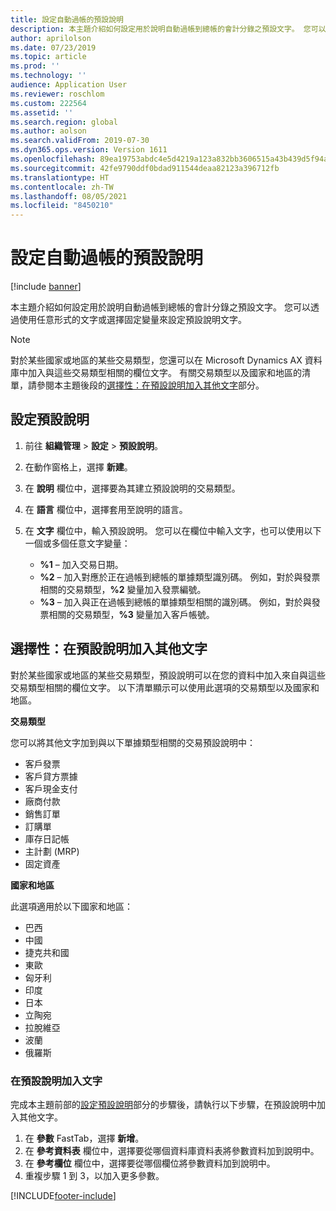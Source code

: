 ```yaml
---
title: 設定自動過帳的預設說明
description: 本主題介紹如何設定用於說明自動過帳到總帳的會計分錄之預設文字。 您可以透過使用任意形式的文字或選擇固定變量來設定預設說明文字。
author: aprilolson
ms.date: 07/23/2019
ms.topic: article
ms.prod: ''
ms.technology: ''
audience: Application User
ms.reviewer: roschlom
ms.custom: 222564
ms.assetid: ''
ms.search.region: global
ms.author: aolson
ms.search.validFrom: 2019-07-30
ms.dyn365.ops.version: Version 1611
ms.openlocfilehash: 89ea19753abdc4e5d4219a123a832bb3606515a43b439d5f94a9619857b6c7d0
ms.sourcegitcommit: 42fe9790ddf0bdad911544deaa82123a396712fb
ms.translationtype: HT
ms.contentlocale: zh-TW
ms.lasthandoff: 08/05/2021
ms.locfileid: "8450210"
---
```

# <a name="set-up-default-descriptions-for-automatic-posting"></a>設定自動過帳的預設說明

[!include [banner](../includes/banner.md)]

本主題介紹如何設定用於說明自動過帳到總帳的會計分錄之預設文字。 您可以透過使用任意形式的文字或選擇固定變量來設定預設說明文字。

> [!NOTE]
> 對於某些國家或地區的某些交易類型，您還可以在 Microsoft Dynamics AX 資料庫中加入與這些交易類型相關的欄位文字。 有關交易類型以及國家和地區的清單，請參閱本主題後段的[選擇性：在預設說明加入其他文字](#optional-add-other-text-to-default-descriptions)部分。

## <a name="set-up-default-descriptions"></a>設定預設說明

1. 前往 **組織管理** \> **設定** \> **預設說明**。
2. 在動作窗格上，選擇 **新建**。
3. 在 **說明** 欄位中，選擇要為其建立預設說明的交易類型。
4. 在 **語言** 欄位中，選擇套用至說明的語言。
5. 在 **文字** 欄位中，輸入預設說明。 您可以在欄位中輸入文字，也可以使用以下一個或多個任意文字變量：

    - **%1** – 加入交易日期。
    - **%2** – 加入對應於正在過帳到總帳的單據類型識別碼。 例如，對於與發票相關的交易類型，**%2** 變量加入發票編號。
    - **%3** – 加入與正在過帳到總帳的單據類型相關的識別碼。 例如，對於與發票相關的交易類型，**%3** 變量加入客戶帳號。

## <a name="optional-add-other-text-to-default-descriptions"></a>選擇性：在預設說明加入其他文字

對於某些國家或地區的某些交易類型，預設說明可以在您的資料中加入來自與這些交易類型相關的欄位文字。 以下清單顯示可以使用此選項的交易類型以及國家和地區。

**交易類型**

您可以將其他文字加到與以下單據類型相關的交易預設說明中：

- 客戶發票
- 客戶貸方票據
- 客戶現金支付
- 廠商付款
- 銷售訂單
- 訂購單
- 庫存日記帳
- 主計劃 (MRP)
- 固定資產

**國家和地區**

此選項適用於以下國家和地區：

- 巴西
- 中國
- 捷克共和國
- 東歐
- 匈牙利
- 印度
- 日本
- 立陶宛
- 拉脫維亞
- 波蘭
- 俄羅斯

### <a name="add-text-to-default-descriptions"></a>在預設說明加入文字

完成本主題前部的[設定預設說明](#set-up-default-descriptions)部分的步驟後，請執行以下步驟，在預設說明中加入其他文字。

1. 在 **參數** FastTab，選擇 **新增**。
2. 在 **參考資料表** 欄位中，選擇要從哪個資料庫資料表將參數資料加到說明中。
3. 在 **參考欄位** 欄位中，選擇要從哪個欄位將參數資料加到說明中。
4. 重複步驟 1 到 3，以加入更多參數。


[!INCLUDE[footer-include](../../includes/footer-banner.md)]